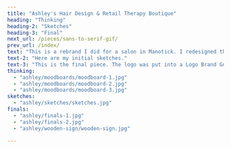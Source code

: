 ```yaml
---
title: "Ashley's Hair Design & Retail Therapy Boutique"
heading: "Thinking"
heading-2: "Sketches"
heading-3: "Final"
next_url: /pieces/sans-to-serif-gif/
prev_url: /index/
text: "This is a rebrand I did for a salon in Manotick. I redesigned the logo, business cards, retail cards, and services menu."
text-2: "Here are my initial sketches."
text-3: "This is the final piece. The logo was put into a Logo Brand Guidelines booklet to be handed back to the client, outlining all of the branding information and ways that the logo should and should not be used."
thinking:
  - "ashley/moodboards/moodboard-1.jpg"
  - "ashley/moodboards/moodboard-2.jpg"
  - "ashley/moodboards/moodboard-3.jpg"
sketches:
  - "ashley/sketches/sketches.jpg"
finals:
  - "ashley/finals-1.jpg"
  - "ashley/finals-2.jpg"
  - "ashley/wooden-sign/wooden-sign.jpg"

---
```

